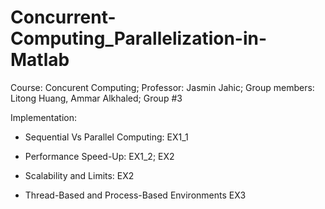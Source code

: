 # Concurrent-Computing_Parallelization-in-Matlab

Course: Concurent Computing;
Professor: Jasmin Jahic;
Group members: Litong Huang, Ammar Alkhaled;
Group #3

Implementation:
- Sequential Vs Parallel Computing:
EX1_1

- Performance Speed-Up:
EX1_2;
EX2

- Scalability and Limits:
EX2

- Thread-Based and Process-Based Environments
EX3

